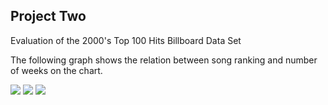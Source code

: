## Project Two
Evaluation of the 2000's Top 100 Hits Billboard Data Set

The following graph shows the relation between song ranking and number of weeks on the chart.


<img src="https://jasanford24.github.io/images/billboard_scatter.png">

<img src="https://jasanford24.github.io/images/falloff_line.png">

<img src="https://jasanford24.github.io/images/genres_bar.png">
